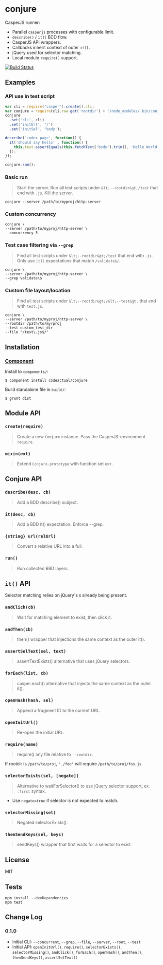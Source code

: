 # conjure

CasperJS runner:

* Parallel `casperjs` processes with configurable limit.
* `describe()` / `it()` BDD flow.
* CasperJS API wrappers.
 * Callbacks inherit context of outer `it()`.
 * jQuery used for selector matching.
* Local module `require()` support.

[![Build Status](https://travis-ci.org/codeactual/conjure.png)](https://travis-ci.org/codeactual/conjure)

## Examples

### API use in test script

```js
var cli = require('casper').create().cli;
var conjure = require(cli.raw.get('rootdir') + '/node_modules/.bin/conjure').create(require);
conjure
  .set('cli', cli)
  .set('initUrl', '/')
  .set('initSel', 'body');

describe('index page', function() {
  it('should say hello' , function() {
    this.test.assertEquals(this.fetchText('body').trim(), 'Hello World');
  });
});

conjure.run();
```

### Basic run

> Start the server.
> Run all test scripts under `&lt;--rootdir&gt;/test` that end with `.js`.
> Kill the server.

    conjure --server /path/to/myproj/http-server

### Custom concurrency

    conjure \
    --server /path/to/myproj/http-server \
    --concurrency 3

### Test case filtering via `--grep`

> Find all test scripts under `&lt;--rootdir&gt;/test` that end with `.js`.
> Only use `it()` expectations that match `/validate$/`.

    conjure \
    --server /path/to/myproj/http-server \
    --grep validate\$

### Custom file layout/location

> Find all test scripts under `&lt;--rootdir&gt;/&lt;--test&gt;` that end with `test.js`.

    conjure \
    --server /path/to/myproj/http-server \
    --rootdir /path/to/my/proj
    --test custom_test_dir
    --file "/test\.js$/"

## Installation

### [Component](https://github.com/component/component)

Install to `components/`:

    $ component install codeactual/conjure

Build standalone file in `build/`:

    $ grunt dist

## Module API

### `create(require)`

> Create a new `Conjure` instance. Pass the CasperJS-environment `require`.

### `mixin(ext)`

> Extend `Conjure.prototype` with function set `ext`.

## Conjure API

### `describe(desc, cb)`

> Add a BDD describe() subject.

### `it(desc, cb)`

> Add a BDD it() expectation. Enforce --grep.

### `{string} url(relUrl)`

> Convert a relative URL into a full.

### `run()`

> Run collected BBD layers.

## `it()` API

Selector matching relies on jQuery's `$` already being present.

### `andClick(cb)`

> Wait for matching element to exist, then click it.

### `andThen(cb)`

> then() wrapper that injections the same context as the outer it().

### `assertSelText(sel, text)`

> assertTextExists() alternative that uses jQuery selectors.

### `forEach(list, cb)`

> casper.each() alternative that injects the same context as the outer it().

### `openHash(hash, sel)`

> Append a fragment ID to the current URL.

### `openInitUrl()`

> Re-open the initial URL.

### `require(name)`

> require() any file relative to `--rootdir`.

If rootdir is `/path/to/proj`, `'./foo'` will require `/path/to/proj/foo.js`.

### `selectorExists(sel, [negate])`

> Alternative to waitForSelector() to use jQuery selector support, ex. `:first` syntax.

* Use `negate=true` if selector is not expected to match.

### `selectorMissing(sel)`

> Negated selectorExists().

### `thenSendKeys(sel, keys)`

> sendKeys() wrapper that first waits for a selector to exist.

## License

  MIT

## Tests

    npm install --devDependencies
    npm test

## Change Log

### 0.1.0

* Initial CLI: `--concurrent`, `--grep`, `--file`, `--server`, `--root`, `--test`
* Initial API: `openInitUrl()`, `require()`, `selectorExists()`, `selectorMissing()`, `andClick()`, `forEach()`, `openHash()`, `andThen()`, `thenSendKeys()`, `assertSelText()`
